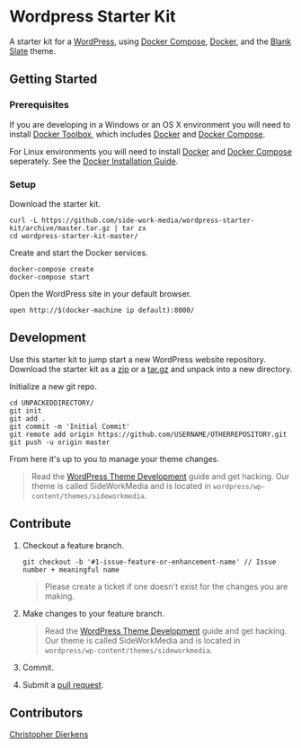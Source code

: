 [Blank Slate]: https://github.com/tidythemes/blankslate
[Docker]: https://docs.docker.com/
[Docker Compose]: https://docs.docker.com/compose/
[Docker Toolbox]: https://www.docker.com/products/docker-toolbox
[Docker Installation Guide]: https://docs.docker.com/compose/install/
[WordPress]: https://codex.wordpress.org/
[WordPress Theme Development]: https://codex.wordpress.org/Theme_Development
[Feature branch workflow]: https://www.atlassian.com/git/tutorials/comparing-workflows/feature-branch-workflow
[pull request]: https://github.com/side-work-media/wordpress-starter-kit/pulls
[Christopher Dierkens]: mailto:cjdierkens@gmail.com
[zip]: https://github.com/side-work-media/wordpress-starter-kit/archive/master.zip
[tar.gz]: https://github.com/side-work-media/wordpress-starter-kit/archive/master.zip

# Wordpress Starter Kit

A starter kit for a [WordPress], using [Docker Compose], [Docker], and the [Blank Slate] theme.

## Getting Started

### Prerequisites

If you are developing in a Windows or an OS X environment you will need to install [Docker Toolbox], which includes [Docker] and [Docker Compose].

For Linux environments you will need to install [Docker] and [Docker Compose] seperately. See the [Docker Installation Guide].

### Setup

Download the starter kit.
```
curl -L https://github.com/side-work-media/wordpress-starter-kit/archive/master.tar.gz | tar zx
cd wordpress-starter-kit-master/
```

Create and start the Docker services.
```
docker-compose create
docker-compose start
```

Open the WordPress site in your default browser.
```
open http://$(docker-machine ip default):8000/
```

## Development
Use this starter kit to jump start a new WordPress website repository. Download the starter kit as a [zip] or a [tar.gz] and unpack into a new directory.

Initialize a new git repo.
```
cd UNPACKEDDIRECTORY/
git init
git add .
git commit -m 'Initial Commit'
git remote add origin https://github.com/USERNAME/OTHERREPOSITORY.git
git push -u origin master
```

From here it's up to you to manage your theme changes.

> Read the [WordPress Theme Development] guide and get hacking. Our theme is called SideWorkMedia and is located in `wordpress/wp-content/themes/sideworkmedia`.

## Contribute

1. Checkout a feature branch.

	```
	git checkout -b '#1-issue-feature-or-enhancement-name' // Issue number + meaningful name
	```
	> Please create a ticket if one doesn't exist for the changes you are making.
1. Make changes to your feature branch.
	> Read the [WordPress Theme Development] guide and get hacking. Our theme is called SideWorkMedia and is located in `wordpress/wp-content/themes/sideworkmedia`.

1. Commit.
1. Submit a [pull request].

## Contributors

[Christopher Dierkens]